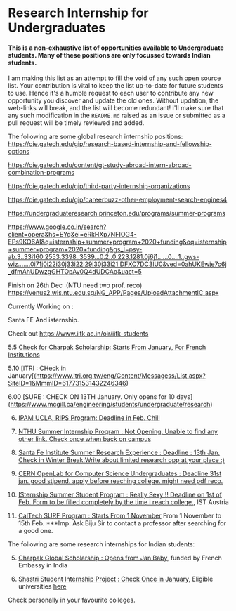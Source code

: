 # Research Internship for Undergraduates

#### This is a non-exhaustive list of opportunities available to Undergraduate students. Many of these positions are only focussed towards Indian students.

I am making this list as an attempt to fill the void of any such open source list. Your contribution is vital to keep the list up-to-date for future students to use. Hence it's a humble request to each user to contribute any new opportunity you discover and update the old ones. Without updation, the web-links will break, and the list will become redundant! I'll make sure that any such modification in the `README.md` raised as an issue or submitted as a pull request will be timely reviewed and added.

The following are some global research internship positions:
https://oie.gatech.edu/gip/research-based-internship-and-fellowship-options


https://oie.gatech.edu/content/gt-study-abroad-intern-abroad-combination-programs


https://oie.gatech.edu/gip/third-party-internship-organizations

https://oie.gatech.edu/gip/careerbuzz-other-employment-search-engines4

https://undergraduateresearch.princeton.edu/programs/summer-programs

https://www.google.co.in/search?client=opera&hs=EYq&ei=eRkHXp7NFIOG4-EPs9KO6AI&q=isternship+summer+program+2020+funding&oq=isternship+summer+program+2020+funding&gs_l=psy-ab.3..33i160.2553.3398..3539...0.2..0.223.1281.0j6j1......0....1..gws-wiz.......0i71j0i22i30j33i22i29i30j33i21.DFXC7DC3lU0&ved=0ahUKEwje7c6j_dfmAhUDwzgGHTOpAy0Q4dUDCAo&uact=5


Finish on 26th Dec :(NTU need two prof. reco)
https://venus2.wis.ntu.edu.sg/NG_APP/Pages/UploadAttachmentIC.aspx

Currently Working on :

Santa FE
And isternship.


Check out https://www.iitk.ac.in/oir/iitk-students

5.5 [Check for Charpak Scholarship: Starts From January, For French Institutions](https://www.inde.campusfrance.org/charpak-lab-scholarship) 

5.10 [ITRI : CHeck in January[(https://www.itri.org.tw/eng/Content/Messagess/List.aspx?SiteID=1&MmmID=617731531432246346)

6.00 [SURE : CHECK ON 13TH January. Only opens for 10 days] (https://www.mcgill.ca/engineering/students/undergraduate/research)

6. [IPAM UCLA, RIPS Program: Deadline in Feb. Chill](http://www.ipam.ucla.edu/programs/student-research-programs/)

10. [NTHU Summer Internship Program : Not Opening. Unable to find any other link. Check once when back on campus](http://eng-en.web.nthu.edu.tw/files/14-1130-129169,r1447-1.php)

11. [Santa Fe Institute Summer Research Experience : Deadline : 13th Jan. Check in Winter Break:Write about limited research opp at your place :)](https://www.santafe.edu/engage/learn/schools/research-experiences-undergraduates)

17. [CERN OpenLab for Computer Science Undergraduates : Deadline 31st jan. good stipend. apply before reaching college. might need pdf reco.](https://openlab.cern/education)

18. [ISternship Summer Student Program : Really Sexy !! Deadline on 1st of Feb. Form to be filled completely by the time i reach college.](https://phd.pages.ist.ac.at/isternship/), IST Austria

19. [CalTech SURF Program : Starts From 1 November](https://www.sfp.caltech.edu/programs/surf/application_information)
From 1 November to 15th Feb.
***Imp: Ask Biju Sir to contact a professor after searching for a good one.



The following are some research internships for Indian students:

5. [Charpak Global Scholarship : Opens from Jan Baby](http://www.inde.campusfrance.org/en/page/charpak-research-internship-program), funded by French Embassy in India

17. [Shastri Student Internship Project : Check Once in January](https://www.shastriinstitute.org/Shastri_Student_Internship_Project), Eligible universities [here](https://www.shastriinstitute.org/member-council)

Check personally in your favourite colleges.
